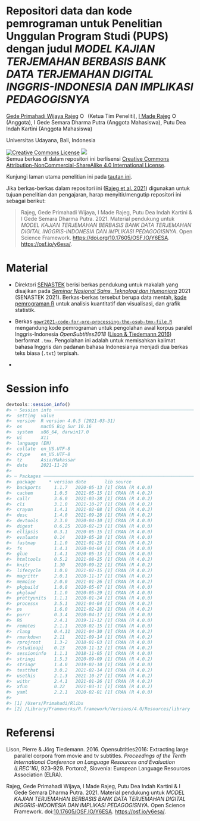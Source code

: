 Repositori data dan kode pemrograman untuk Penelitian Unggulan Program
Studi (PUPS) dengan judul *MODEL KAJIAN TERJEMAHAN BERBASIS BANK DATA
TERJEMAHAN DIGITAL INGGRIS-INDONESIA DAN IMPLIKASI PEDAGOGISNYA*
================
[Gede Primahadi Wijaya
Rajeg](https://udayananetworking.unud.ac.id/lecturer/880-gede-primahadi-wijaya-rajeg)
<a itemprop="sameAs" content="https://orcid.org/0000-0002-2047-8621" href="https://orcid.org/0000-0002-2047-8621" target="orcid.widget" rel="noopener noreferrer" style="vertical-align:top;"><img src="https://orcid.org/sites/default/files/images/orcid_16x16.png" style="width:1em;margin-right:.5em;" alt="ORCID iD icon"></a>(Ketua
Tim Peneliti), [I Made
Rajeg](https://udayananetworking.unud.ac.id/lecturer/1817-i-made-rajeg)
<a itemprop="sameAs" content="https://orcid.org/0000-0001-8989-0203" href="https://orcid.org/0000-0001-8989-0203" target="orcid.widget" rel="noopener noreferrer" style="vertical-align:top;"><img src="https://orcid.org/sites/default/files/images/orcid_16x16.png" style="width:1em;margin-right:.5em;" alt="ORCID iD icon"></a>(Anggota),
I Gede Semara Dharma Putra (Anggota Mahasiswa), Putu Dea Indah Kartini
(Anggota Mahasiswa)

<!-- README.md is generated from README.Rmd. Please edit that file -->

Universitas Udayana, Bali, Indonesia

<a rel="license" href="http://creativecommons.org/licenses/by-nc-sa/4.0/"><img alt="Creative Commons License" style="border-width:0" src="https://i.creativecommons.org/l/by-nc-sa/4.0/88x31.png" /></a>
[![](https://img.shields.io/badge/doi-10.17605/OSF.IO/Y6ESA-green.svg)](https://doi.org/10.17605/OSF.IO/Y6ESA)<br />Semua
berkas di dalam repositori ini berlisensi
<a rel="license" href="http://creativecommons.org/licenses/by-nc-sa/4.0/">Creative
Commons Attribution-NonCommercial-ShareAlike 4.0 International
License</a>.

Kunjungi laman utama penelitian ini pada [tautan
ini](https://udayananetworking.unud.ac.id/lecturer/research/880-gede-primahadi-wijaya-rajeg/a-model-for-translation-study-based-on-english-indonesian-translation-database-and-its-pedagogical-implication-1179).

Jika berkas-berkas dalam repositori ini ([Rajeg et al.
2021](#ref-rajeg_material_2021)) digunakan untuk tujuan penelitian dan
pengajaran, harap menyitir/mengutip repositori ini sebagai berikut:

> Rajeg, Gede Primahadi Wijaya, I Made Rajeg, Putu Dea Indah Kartini & I
> Gede Semara Dharma Putra. 2021. Material pendukung untuk *MODEL KAJIAN
> TERJEMAHAN BERBASIS BANK DATA TERJEMAHAN DIGITAL INGGRIS-INDONESIA DAN
> IMPLIKASI PEDAGOGISNYA*. Open Science Framework.
> <https://doi.org/10.17605/OSF.IO/Y6ESA>. <https://osf.io/y6esa/>.

# Material

-   Direktori
    [SENASTEK](https://github.com/gederajeg/rob-steal-parallel-corpora/tree/main/SENASTEK)
    berisi berkas pendukung untuk makalah yang disajikan pada [*Seminar
    Nasional Sains, Teknologi dan
    Humaniora*](https://senastek.unud.ac.id) 2021 (SENASTEK 2021).
    Berkas-berkas tersebut berupa data mentah, [kode pemrograman
    R](https://github.com/gederajeg/rob-steal-parallel-corpora/blob/main/SENASTEK/SENASTEK-code.R)
    untuk analisis kuantitatif dan visualisasi, dan grafik statistik.

-   Berkas
    [`gpwr2021-code-for-pre-processing-the-osub-tmx-file.R`](https://github.com/gederajeg/rob-steal-parallel-corpora/blob/main/gpwr2021-code-for-pre-processing-the-osub-tmx-file.R)
    mengandung kode pemrograman untuk pengolahan awal korpus paralel
    Inggris-Indonesia *OpenSubtitles2018* ([Lison & Tiedemann
    2016](#ref-lison_opensubtitles2016_2016)) berformat `.tmx`.
    Pengolahan ini adalah untuk memisahkan kalimat bahasa Inggris dan
    padanan bahasa Indonesianya menjadi dua berkas teks biasa (`.txt`)
    terpisah.

-   

# Session info

``` r
devtools::session_info()
#> ─ Session info ───────────────────────────────────────────────────────────────
#>  setting  value                       
#>  version  R version 4.0.5 (2021-03-31)
#>  os       macOS Big Sur 10.16         
#>  system   x86_64, darwin17.0          
#>  ui       X11                         
#>  language (EN)                        
#>  collate  en_US.UTF-8                 
#>  ctype    en_US.UTF-8                 
#>  tz       Asia/Makassar               
#>  date     2021-11-20                  
#> 
#> ─ Packages ───────────────────────────────────────────────────────────────────
#>  package     * version date       lib source        
#>  backports     1.1.7   2020-05-13 [1] CRAN (R 4.0.0)
#>  cachem        1.0.5   2021-05-15 [1] CRAN (R 4.0.2)
#>  callr         3.6.0   2021-03-28 [1] CRAN (R 4.0.2)
#>  cli           3.1.0   2021-10-27 [1] CRAN (R 4.0.2)
#>  crayon        1.4.1   2021-02-08 [1] CRAN (R 4.0.2)
#>  desc          1.4.0   2021-09-28 [1] CRAN (R 4.0.2)
#>  devtools      2.3.0   2020-04-10 [1] CRAN (R 4.0.0)
#>  digest        0.6.25  2020-02-23 [1] CRAN (R 4.0.0)
#>  ellipsis      0.3.1   2020-05-15 [1] CRAN (R 4.0.0)
#>  evaluate      0.14    2019-05-28 [1] CRAN (R 4.0.0)
#>  fastmap       1.1.0   2021-01-25 [1] CRAN (R 4.0.2)
#>  fs            1.4.1   2020-04-04 [1] CRAN (R 4.0.0)
#>  glue          1.4.1   2020-05-13 [1] CRAN (R 4.0.0)
#>  htmltools     0.5.2   2021-08-25 [1] CRAN (R 4.0.2)
#>  knitr         1.30    2020-09-22 [1] CRAN (R 4.0.2)
#>  lifecycle     1.0.0   2021-02-15 [1] CRAN (R 4.0.2)
#>  magrittr      2.0.1   2020-11-17 [1] CRAN (R 4.0.2)
#>  memoise       2.0.0   2021-01-26 [1] CRAN (R 4.0.2)
#>  pkgbuild      1.0.8   2020-05-07 [1] CRAN (R 4.0.0)
#>  pkgload       1.1.0   2020-05-29 [1] CRAN (R 4.0.0)
#>  prettyunits   1.1.1   2020-01-24 [1] CRAN (R 4.0.0)
#>  processx      3.5.1   2021-04-04 [1] CRAN (R 4.0.2)
#>  ps            1.6.0   2021-02-28 [1] CRAN (R 4.0.2)
#>  purrr         0.3.4   2020-04-17 [1] CRAN (R 4.0.0)
#>  R6            2.4.1   2019-11-12 [1] CRAN (R 4.0.0)
#>  remotes       2.1.1   2020-02-15 [1] CRAN (R 4.0.0)
#>  rlang         0.4.11  2021-04-30 [1] CRAN (R 4.0.2)
#>  rmarkdown     2.11    2021-09-14 [1] CRAN (R 4.0.2)
#>  rprojroot     1.3-2   2018-01-03 [1] CRAN (R 4.0.0)
#>  rstudioapi    0.13    2020-11-12 [1] CRAN (R 4.0.2)
#>  sessioninfo   1.1.1   2018-11-05 [1] CRAN (R 4.0.0)
#>  stringi       1.5.3   2020-09-09 [1] CRAN (R 4.0.2)
#>  stringr       1.4.0   2019-02-10 [1] CRAN (R 4.0.0)
#>  testthat      3.0.2   2021-02-14 [1] CRAN (R 4.0.2)
#>  usethis       2.1.3   2021-10-27 [1] CRAN (R 4.0.2)
#>  withr         2.4.1   2021-01-26 [1] CRAN (R 4.0.2)
#>  xfun          0.22    2021-03-11 [1] CRAN (R 4.0.2)
#>  yaml          2.2.1   2020-02-01 [1] CRAN (R 4.0.0)
#> 
#> [1] /Users/Primahadi/Rlibs
#> [2] /Library/Frameworks/R.framework/Versions/4.0/Resources/library
```

# Referensi

<div id="refs" class="references csl-bib-body hanging-indent">

<div id="ref-lison_opensubtitles2016_2016" class="csl-entry">

Lison, Pierre & Jörg Tiedemann. 2016. Opensubtitles2016: Extracting
large parallel corpora from movie and tv subtitles. *Proceedings of the
Tenth International Conference on Language Resources and Evaluation
(LREC’16)*, 923–929. Portorož, Slovenia: European Language Resources
Association (ELRA).

</div>

<div id="ref-rajeg_material_2021" class="csl-entry">

Rajeg, Gede Primahadi Wijaya, I Made Rajeg, Putu Dea Indah Kartini & I
Gede Semara Dharma Putra. 2021. Material pendukung untuk *MODEL KAJIAN
TERJEMAHAN BERBASIS BANK DATA TERJEMAHAN DIGITAL INGGRIS-INDONESIA DAN
IMPLIKASI PEDAGOGISNYA*. Open Science Framework.
doi:[10.17605/OSF.IO/Y6ESA](https://doi.org/10.17605/OSF.IO/Y6ESA).
<https://osf.io/y6esa/>.

</div>

</div>

